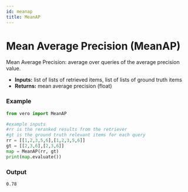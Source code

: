 ```yaml
---
id: meanap
title: MeanAP
---
```


# **Mean Average Precision (MeanAP)**

Mean Average Precision: average over queries of the average precision value.

* **Inputs:** list of lists of retrieved items, list of lists of ground truth items  
* **Returns:** mean average precision (float)

### **Example**
```py
from vero import MeanAP

#example inputs
#rr is the reranked results from the retriever
#gt is the ground truth relevant items for each query
rr = [[1,2,3,5,6],[1,2,3,5,6]]
gt = [[2,3,6],[2,3,6]]
map = MeanAP(rr, gt)
print(map.evaluate())
```

### **Output**
```text
0.78